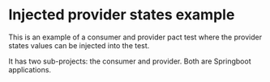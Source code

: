 # Injected provider states example

This is an example of a consumer and provider pact test where the provider states values can be injected into the test.

It has two sub-projects: the consumer and provider. Both are Springboot applications.
